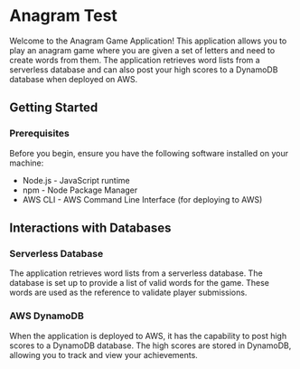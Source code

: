 # Anagram Test

Welcome to the Anagram Game Application! This application allows you to play an anagram game where you are given a set of letters and need to create words from them. The application retrieves word lists from a serverless database and can also post your high scores to a DynamoDB database when deployed on AWS.

## Getting Started

### Prerequisites

Before you begin, ensure you have the following software installed on your machine:

- Node.js - JavaScript runtime
- npm - Node Package Manager
- AWS CLI - AWS Command Line Interface (for deploying to AWS)

## Interactions with Databases

### Serverless Database

The application retrieves word lists from a serverless database. The database is set up to provide a list of valid words for the game. These words are used as the reference to validate player submissions.

### AWS DynamoDB

When the application is deployed to AWS, it has the capability to post high scores to a DynamoDB database. The high scores are stored in DynamoDB, allowing you to track and view your achievements.


